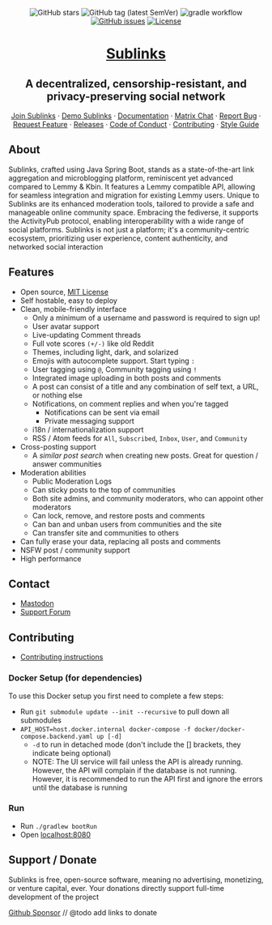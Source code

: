 <div align="center">

![GitHub stars](https://img.shields.io/github/stars/sublinks/sublinks?style=social)
![GitHub tag (latest SemVer)](https://img.shields.io/github/tag/sublinks/sublinks.svg)
![gradle workflow](https://github.com/sublinks/sublinks/actions/workflows/gradle.yml/badge.svg)
[![GitHub issues](https://img.shields.io/github/issues-raw/sublinks/sublinks.svg)](https://github.com/sublinks/sublinks/issues)
[![License](https://img.shields.io/github/license/sublinks/sublinks.svg)](LICENSE)

</div>

<div align="center">

# [Sublinks](https://sublinks.org)

## A decentralized, censorship-resistant, and privacy-preserving social network

</div>

<div>
  <p align="center">
    <a href="https://sublinks.org">Join Sublinks</a>
    ·
    <a href="https://demo.sublinks.org">Demo Sublinks</a>
    ·
    <a href="https://sublinks.org/docs">Documentation</a>
    ·
    <a href="https://matrix.to/#/#sublinks:discuss.online">Matrix Chat</a>
    ·
    <a href="https://github.com/sublinks/sublinks/issues">Report Bug</a>
    ·
    <a href="https://github.com/sublinks/sublinks/issues">Request Feature</a>
    ·
    <a href="https://github.com/sublinks/sublinks/blob/main/RELEASES.md">Releases</a>
    ·
    <a href="https://sublinks.org/docs/code_of_conduct.html">Code of Conduct</a>
    ·
    <a href="https://sublinks.org/docs/contributing.html">Contributing</a>
    ·
    <a href="https://sublinks.org/docs/style_guide.html">Style Guide</a>
  </p>

</div>

## About

Sublinks, crafted using Java Spring Boot, stands as a state-of-the-art link
aggregation and microblogging platform, reminiscent yet advanced compared to
Lemmy & Kbin. It features a Lemmy compatible API, allowing for seamless
integration and migration for existing Lemmy users. Unique to Sublinks are its
enhanced moderation tools, tailored to provide a safe and manageable online
community space. Embracing the fediverse, it supports the ActivityPub protocol,
enabling interoperability with a wide range of social platforms. Sublinks is
not just a platform; it's a community-centric ecosystem, prioritizing user
experience, content authenticity, and networked social interaction

## Features

- Open source, [MIT License](/LICENSE)
- Self hostable, easy to deploy
- Clean, mobile-friendly interface
    - Only a minimum of a username and password is required to sign up!
    - User avatar support
    - Live-updating Comment threads
    - Full vote scores `(+/-)` like old Reddit
    - Themes, including light, dark, and solarized
    - Emojis with autocomplete support. Start typing `:`
    - User tagging using `@`, Community tagging using `!`
    - Integrated image uploading in both posts and comments
    - A post can consist of a title and any combination of self text, a URL, or
      nothing else
    - Notifications, on comment replies and when you're tagged
        - Notifications can be sent via email
        - Private messaging support
    - i18n / internationalization support
    - RSS / Atom feeds for `All`, `Subscribed`, `Inbox`, `User`, and `Community`
- Cross-posting support
    - A _similar post search_ when creating new posts. Great for question /
      answer communities
- Moderation abilities
    - Public Moderation Logs
    - Can sticky posts to the top of communities
    - Both site admins, and community moderators, who can appoint other moderators
    - Can lock, remove, and restore posts and comments
    - Can ban and unban users from communities and the site
    - Can transfer site and communities to others
- Can fully erase your data, replacing all posts and comments
- NSFW post / community support
- High performance

## Contact

- [Mastodon](https://utter.online/@sublinks)
- [Support Forum](https://discuss.online/c/sublinks_support)

## Contributing

- [Contributing instructions](https://sublinks.org/docs/contributors/01-overview)

### Docker Setup (for dependencies)

To use this Docker setup you first need to complete a few steps:

- Run `git submodule update --init --recursive` to pull down all submodules
- `API_HOST=host.docker.internal docker-compose -f docker/docker-compose.backend.yaml up [-d]`
    - `-d` to run in detached mode (don't include the [] brackets, they indicate
      being optional)
    - NOTE: The UI service will fail unless the API is already running. However,
      the API will complain if the database is not running. However, it is recommended
      to run the API first and ignore the errors until the database is running

### Run

- Run `./gradlew bootRun`
- Open [localhost:8080](http://localhost:8080/)

## Support / Donate

Sublinks is free, open-source software, meaning no advertising, monetizing, or
venture capital, ever. Your donations directly support full-time development of
the project

[Github Sponsor](https://github.com/sponsors/sublinks)
// @todo add links to donate
